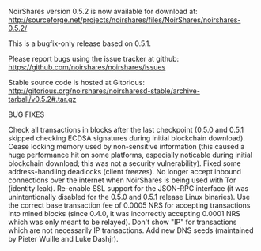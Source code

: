 NoirShares version 0.5.2 is now available for download at:
http://sourceforge.net/projects/noirshares/files/NoirShares/noirshares-0.5.2/

This is a bugfix-only release based on 0.5.1.

Please report bugs using the issue tracker at github:
https://github.com/noirshares/noirshares/issues

Stable source code is hosted at Gitorious:
http://gitorious.org/noirshares/noirsharesd-stable/archive-tarball/v0.5.2#.tar.gz

BUG FIXES

Check all transactions in blocks after the last checkpoint (0.5.0 and 0.5.1 skipped checking ECDSA signatures during initial blockchain download).
Cease locking memory used by non-sensitive information (this caused a huge performance hit on some platforms, especially noticable during initial blockchain download; this was
not a security vulnerability).
Fixed some address-handling deadlocks (client freezes).
No longer accept inbound connections over the internet when NoirShares is being used with Tor (identity leak).
Re-enable SSL support for the JSON-RPC interface (it was unintentionally disabled for the 0.5.0 and 0.5.1 release Linux binaries).
Use the correct base transaction fee of 0.0005 NRS for accepting transactions into mined blocks (since 0.4.0, it was incorrectly accepting 0.0001 NRS which was only meant to be relayed).
Don't show "IP" for transactions which are not necessarily IP transactions.
Add new DNS seeds (maintained by Pieter Wuille and Luke Dashjr).
